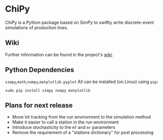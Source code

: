 # ChiPy
ChiPy is a Python package based on SimPy to swiftly write discrete-event simulations of production lines.  

## Wiki
Further information can be found in the project's [wiki](https://github.com/JelleLa/ChiPy/wiki).

## Python Dependencies
`simpy`,`math`,`numpy`,`matplotlib.pyplot`
All can be installed (on Linux) using `pip`:
```
sudo pip install simpy numpy matplotlib
```
## Plans for next release
* Move lot tracking from the run environment to the simulation method
* Make it easier to call a station in the run environment
* Introduce stochasticity to the `mf` and `mr` parameters
* Remove the requirement of a "stations dictionary" for post processing
